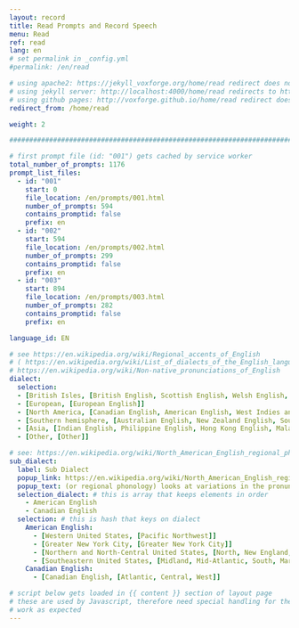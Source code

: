 ```yaml
---
layout: record
title: Read Prompts and Record Speech
menu: Read
ref: read
lang: en
# set permalink in _config.yml
#permalink: /en/read

# using apache2: https://jekyll_voxforge.org/home/read redirect does not work
# using jekyll server: http://localhost:4000/home/read redirects to http://localhost:4000/en/read/
# using github pages: http://voxforge.github.io/home/read redirect does not work
redirect_from: /home/read

weight: 2

################################################################################

# first prompt file (id: "001") gets cached by service worker
total_number_of_prompts: 1176
prompt_list_files:
  - id: "001"
    start: 0
    file_location: /en/prompts/001.html
    number_of_prompts: 594
    contains_promptid: false
    prefix: en
  - id: "002"
    start: 594
    file_location: /en/prompts/002.html
    number_of_prompts: 299
    contains_promptid: false
    prefix: en
  - id: "003"
    start: 894
    file_location: /en/prompts/003.html
    number_of_prompts: 282
    contains_promptid: false
    prefix: en

language_id: EN

# see https://en.wikipedia.org/wiki/Regional_accents_of_English
# ( https://en.wikipedia.org/wiki/List_of_dialects_of_the_English_language
# https://en.wikipedia.org/wiki/Non-native_pronunciations_of_English 
dialect:
  selection:
  - [British Isles, [British English, Scottish English, Welsh English, Irish English]]
  - [European, [European English]]
  - [North America, [Canadian English, American English, West Indies and Bermuda]]
  - [Southern hemisphere, [Australian English, New Zealand English, South Atlantic English, South African English]]
  - [Asia, [Indian English, Philippine English, Hong Kong English, Malaysian English,  Singapore English]]
  - [Other, [Other]]

# see: https://en.wikipedia.org/wiki/North_American_English_regional_phonology
sub_dialect:
  label: Sub Dialect
  popup_link: https://en.wikipedia.org/wiki/North_American_English_regional_phonology
  popup_text: (or regional phonology) looks at variations in the pronunciation of a spoken language
  selection_dialect: # this is array that keeps elements in order
    - American English
    - Canadian English
  selection: # this is hash that keys on dialect
    American English:
      - [Western United States, [Pacific Northwest]]
      - [Greater New York City, [Greater New York City]]
      - [Northern and North-Central United States, [North, New England, North Central]]
      - [Southeastern United States, [Midland, Mid-Atlantic, South, Marginal Southeast]]
    Canadian English:
      - [Canadian English, [Atlantic, Central, West]]

# script below gets loaded in {{ content }} section of layout page
# these are used by Javascript, therefore need special handling for them to 
# work as expected
---
```

<script>
  <!-- language specific -->
  var page_prompt_list_files = {{ page.prompt_list_files | jsonify }};
  var page_total_number_of_prompts = {{ page.total_number_of_prompts }};

  <!-- use defaults - see _data/read/default.yaml -->
  {% assign js_default = site.data.read.default %}

  var page_localized_yes= "{{  page.localized_variable.lv_yes | default: js_default.localized_variable.lv_yes }}";
  var page_localized_no= "{{ page.localized_variable.lv_no | default: js_default.localized_variable.lv_no }}";
  var page_localized_other= "{{ page.localized_variable.other | default: js_default.localized_variable.other }}";
  var page_language= "{{ page.localized_variable.lang | default: js_default.lang }}";
  var page_please_select = "{{ page.please_select | default: js_default.please_select }}";
  var page_anonymous = "{{ page.anonymous | default: js_default.anonymous }}";
  var page_upload_message = {{ page.controls.upload_message | default: js_default.controls.upload_message }};
  var page_alert_message = {{ page.alert_message | default: js_default.alert_message  | jsonify}};
  var page_browser_support = {{ page.browser_support  | default: js_default.browser_support  | jsonify}};
  var page_license = {{ page.license | default: js_default.license | jsonify}};
</script>


